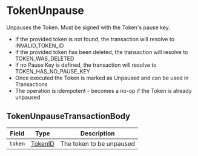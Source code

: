 # TokenUnpause

Unpauses the Token. Must be signed with the Token's pause key.

* If the provided token is not found, the transaction will resolve to INVALID_TOKEN_ID
* If the provided token has been deleted, the transaction will resolve to TOKEN_WAS_DELETED
* If no Pause Key is defined, the transaction will resolve to TOKEN_HAS_NO_PAUSE_KEY
* Once executed the Token is marked as Unpaused and can be used in Transactions
* The operation is idempotent - becomes a no-op if the Token is already unpaused

## TokenUnpauseTransactionBody

| Field   | Type                                 | Description              |
| ------- | ------------------------------------ | ------------------------ |
| `token` | [TokenID](../basic-types/tokenid.md) | The token to be unpaused |

